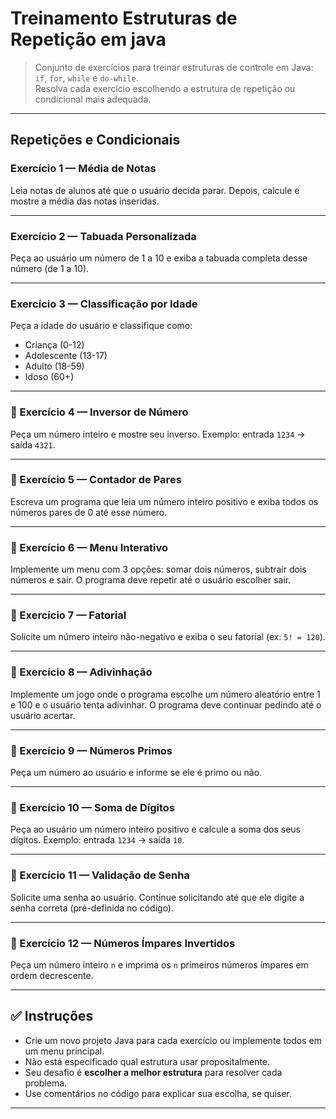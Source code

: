 # Treinamento Estruturas de Repetição em java

> Conjunto de exercícios para treinar estruturas de controle em Java: `if`, `for`, `while` e `do-while`.  
> Resolva cada exercício escolhendo a estrutura de repetição ou condicional mais adequada.

---

## Repetições e Condicionais

### Exercício 1 — Média de Notas
Leia notas de alunos até que o usuário decida parar. Depois, calcule e mostre a média das notas inseridas.

---

### Exercício 2 — Tabuada Personalizada
Peça ao usuário um número de 1 a 10 e exiba a tabuada completa desse número (de 1 a 10).

---

### Exercício 3 — Classificação por Idade
Peça a idade do usuário e classifique como:  
- Criança (0-12)  
- Adolescente (13-17)  
- Adulto (18-59)  
- Idoso (60+)

---

### 🧠 Exercício 4 — Inversor de Número
Peça um número inteiro e mostre seu inverso. Exemplo: entrada `1234` → saída `4321`.

---

### 🧠 Exercício 5 — Contador de Pares
Escreva um programa que leia um número inteiro positivo e exiba todos os números pares de 0 até esse número.

---

### 🧠 Exercício 6 — Menu Interativo
Implemente um menu com 3 opções: somar dois números, subtrair dois números e sair. O programa deve repetir até o usuário escolher sair.

---

### 🧠 Exercício 7 — Fatorial
Solicite um número inteiro não-negativo e exiba o seu fatorial (ex: `5! = 120`).

---

### 🧠 Exercício 8 — Adivinhação
Implemente um jogo onde o programa escolhe um número aleatório entre 1 e 100 e o usuário tenta adivinhar. O programa deve continuar pedindo até o usuário acertar.

---

### 🧠 Exercício 9 — Números Primos
Peça um número ao usuário e informe se ele é primo ou não.

---

### 🧠 Exercício 10 — Soma de Dígitos
Peça ao usuário um número inteiro positivo e calcule a soma dos seus dígitos. Exemplo: entrada `1234` → saída `10`.

---

### 🧠 Exercício 11 — Validação de Senha
Solicite uma senha ao usuário. Continue solicitando até que ele digite a senha correta (pré-definida no código).

---

### 🧠 Exercício 12 — Números Ímpares Invertidos
Peça um número inteiro `n` e imprima os `n` primeiros números ímpares em ordem decrescente.

---

## ✅ Instruções

- Crie um novo projeto Java para cada exercício ou implemente todos em um menu principal.
- Não está especificado qual estrutura usar propositalmente.
- Seu desafio é **escolher a melhor estrutura** para resolver cada problema.
- Use comentários no código para explicar sua escolha, se quiser.

---
